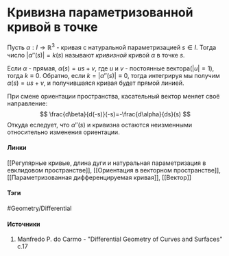 # Кривизна параметризованной кривой в точке
Пусть $\alpha:I\rightarrow\mathbb{R}^{3}$ - кривая с натуральной параметризацией $s\in I$. Тогда число $|\alpha''(s)|=k(s)$ называют *кривизной* кривой $\alpha$ в точке $s$. 

Если $\alpha$ - прямая, $\alpha(s)=us+v$, где $u$ и $v$ - постоянные вектора($|u|=1$), тогда $k\equiv0$. Обратно, если $k=|\alpha''(s)|\equiv0$, тогда интегрируя мы получим $\alpha(s)=us+v$, и получившаяся кривая будет прямой линией.

При смене ориентации пространства, касательный вектор меняет своё направление:
$$
\frac{d\beta}{d(-s)}(-s)=-\frac{d\alpha}{ds}(s)
$$
Откуда еследует, что $\alpha''(s)$ и кривизна остаются неизменными относительно изменения ориентации.
#### Линки
 [[Регулярные кривые, длина дуги и натуральная параметризация в евклидовом пространстве]],
 [[Ориентация в векторном пространстве]],
 [[Параметризованная дифференцируемая кривая]],
 [[Вектор]]
 
#### Тэги 
 #Geometry/Differential 
#### Источники
1. Manfredo P. do Carmo - "Differential Geometry of Curves and Surfaces" с.17